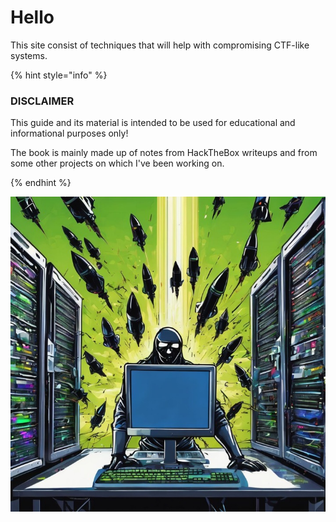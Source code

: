 # Hello
This site consist of techniques that will help with compromising CTF-like systems.     



{% hint style="info" %}
### DISCLAIMER

This guide and its material is intended to be used for educational and informational purposes only!


The book is mainly made up of notes from HackTheBox writeups and from some other projects on which I've been working on.

{% endhint %}

![Intro image](images/intro.jpg)